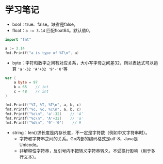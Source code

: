 # 学习笔记

* bool：true、false。缺省是false。
* float：` a := 3.14 ` 匹配float64。默认值0。
```go
import "fmt"

a := 3.14
fmt.Printf("a is type of %T\n", a)
```

* byte：字符和数字之间有对应关系，大小写字母之间差32，所以表达式可以运算 ` 'a'-32 'A'+32 '9'-'0' `等
```go
var (
    a byte = 97
    b = 65    // int
    c = 48    // int
)

fmt.Printf("%T, %T, %T\n", a, b, c)
fmt.Printf("%c, %c, %c\n", a, b, c)
fmt.Printf("%c\n", 'a'-32)    // 'A‘
fmt.Printf("%c\n", 'A'+32)    // 'a'
fmt.Printf("%d\n", '9'-'0')    // 9
```

* string：len()求长度是内存长度，不一定是字符数（例如中文字符串时）。
    * 字符和字符串之间的关系。Go内部的编码格式是utf-8，Java是Unicode。
    * 非解释性字符串，反引号内不把转义字符串转义，不受换行影响（用于多行文本）。